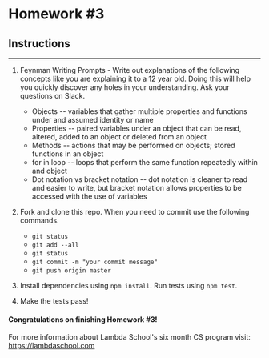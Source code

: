 # Homework #3

## Instructions
---
1. Feynman Writing Prompts - Write out explanations of the following concepts like you are explaining it to a 12 year old.  Doing this will help you quickly discover any holes in your understanding.  Ask your questions on Slack.
		
	* Objects -- variables that gather multiple properties and functions under and assumed identity or name
	* Properties -- paired variables under an object that can be read, altered, added to an object or deleted from an object
	* Methods -- actions that may be performed on objects; stored functions in an object
	* for in loop -- loops that perform the same function repeatedly within and object
	* Dot notation vs bracket notation -- dot notation is cleaner to read and easier to write, but bracket notation allows properties to be accessed with the use of variables


2. Fork and clone this repo.  When you need to commit use the following commands.
		
	* `git status`
	* `git add --all`
	* `git status`
	* `git commit -m "your commit message"`
	* `git push origin master`

3. Install dependencies using `npm install`.  Run tests using `npm test`.

4. Make the tests pass!


#### Congratulations on finishing Homework #3!

For more information about Lambda School's six month CS program visit: https://lambdaschool.com
